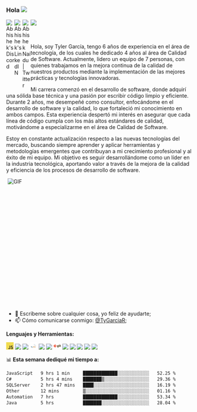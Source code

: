 ### Hola <img src="https://media.giphy.com/media/hvRJCLFzcasrR4ia7z/giphy.gif" width="25px">
<a href="#">
  <img align="left" alt="Abhishek's Discord" width="22px" src="https://cdn-icons-png.flaticon.com/512/2111/2111370.png" />
</a>
<a href="https://www.linkedin.com/in/tyler-garc%C3%ADa-rodr%C3%ADguez-51838bb9/">
  <img align="left" alt="Abhishek's LinkedIN" width="22px" src="https://cdn-icons-png.flaticon.com/512/3536/3536505.png" />
</a>
<a href="https://twitter.com/TyGarciaR">
  <img align="left" alt="Abhishek Naidu | Twitter" width="22px" src="https://cdn-icons-png.flaticon.com/512/3256/3256013.png" />
</a>

![](https://visitor-badge.glitch.me/badge?page_id=tylergarg23.tylergarg23)

<br />

Hola, soy Tyler García, tengo 6 años de experiencia en el área de tecnología, de los cuales he dedicado 4 años al área de Calidad de Software. Actualmente, lidero un equipo de 7 personas, con quienes trabajamos en la mejora continua de la calidad de nuestros productos mediante la implementación de las mejores prácticas y tecnologías innovadoras.

Mi carrera comenzó en el desarrollo de software, donde adquirí una sólida base técnica y una pasión por escribir código limpio y eficiente. Durante 2 años, me desempeñé como consultor, enfocándome en el desarrollo de software y la calidad, lo que fortaleció mi conocimiento en ambos campos. Esta experiencia despertó mi interés en asegurar que cada línea de código cumpla con los más altos estándares de calidad, motivándome a especializarme en el área de Calidad de Software.

Estoy en constante actualización respecto a las nuevas tecnologías del mercado, buscando siempre aprender y aplicar herramientas y metodologías emergentes que contribuyan a mi crecimiento profesional y al éxito de mi equipo. Mi objetivo es seguir desarrollándome como un líder en la industria tecnológica, aportando valor a través de la mejora de la calidad y eficiencia de los procesos de desarrollo de software.


  <img align="right" alt="GIF" src="https://github.com/abhisheknaiidu/abhisheknaiidu/blob/master/code.gif?raw=true" width="500" height="357" />
  
- 💬 Escribeme sobre cualquier cosa, yo feliz de ayudarte;
- 📫 Cómo comunicarse conmigo: [@TyGarciaR](https://twitter.com/TyGarciaR);


**Lenguajes y Herramientas:**  

<code><img height="20" src="https://raw.githubusercontent.com/github/explore/80688e429a7d4ef2fca1e82350fe8e3517d3494d/topics/javascript/javascript.png"></code>
<code><img height="20" src="https://cdn-icons-png.flaticon.com/512/6132/6132221.png"></code>
<code><img height="20" src="https://cdn-icons-png.flaticon.com/512/3291/3291669.png"></code>
<code><img height="20" src="https://raw.githubusercontent.com/github/explore/80688e429a7d4ef2fca1e82350fe8e3517d3494d/topics/mysql/mysql.png"></code>
<code><img height="20" src="https://www.incredibuild.com/wp-content/uploads/2020/09/azure_devops-1.png"></code>
<code><img height="20" src="https://agenciapressnoticias.com/wp-content/uploads/2021/05/AWS-logo-2.jpg"></code>
<code><img height="20" src="https://raw.githubusercontent.com/github/explore/80688e429a7d4ef2fca1e82350fe8e3517d3494d/topics/git/git.png"></code>
<code><img height="20" src="https://cdn-icons-png.flaticon.com/512/8940/8940782.png"></code>
<code><img height="20" src="https://cdn-icons-png.flaticon.com/512/4248/4248443.png"></code>
<code><img height="20" src="https://sinovi.uk/images/articles/postman-logo-stacked.svg"></code>
<code><img height="20" src="https://www.ambient-it.net/wp-content/uploads/2022/04/Logo-Jira-200x175-2.png.webp"></code>
<code><img height="20" src="https://happydevops.com/wp-content/uploads/2020/10/jmeter-logo.png"></code>


📊 **Esta semana dediqué mi tiempo a:**
<!--START_SECTION:waka-->
```text
JavaScript   9 hrs 1 min     █████████████░░░░░░░░░░░░   52.25 % 
C#           5 hrs 4 mins    ███████▒░░░░░░░░░░░░░░░░░   29.36 % 
SQLServer    2 hrs 47 mins   ████░░░░░░░░░░░░░░░░░░░░░   16.19 % 
Other        12 mins         ▒░░░░░░░░░░░░░░░░░░░░░░░░   01.16 % 
Automation   7 hrs           █████████████░░░░░░░░░░░░   53.34 %
Java         5 hrs           ███████░░░░░░░░░░░░░░░░░░   28.04 % 
```
<!--END_SECTION:waka-->
